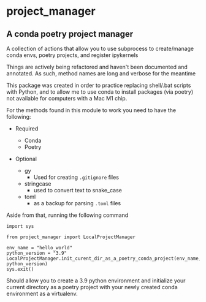 project_manager
==
A conda poetry project manager
--
A collection of actions that allow you to use subprocess to create/manage conda envs, poetry projects, and register ipykernels

Things are actively being refactored and haven't been documented and annotated. As such, method names are long and verbose for the meantime 

This package was created in order to practice replacing shell/.bat scripts with Python, and to allow me to use conda to install packages (via poetry) not available for computers with a Mac M1 chip. 

For the methods found in this module to work you need to have the following:

- Required
    - Conda
    - Poetry

- Optional
    - gy
        - Used for creating `.gitignore` files
    - stringcase
        - used to convert text to snake_case
    - toml
        - as a backup for parsing `.toml` files
    

Aside from that, running the following command

    
    import sys

    from project_manager import LocalProjectManager
    
    env_name = "hello_world"
    python_version = "3.9"
    LocalProjectManager.init_curent_dir_as_a_poetry_conda_project(env_name, python_version)
    sys.exit()

Should allow you to create a 3.9 python environment and initialize your current directory as a poetry project with your newly created conda environment as a virtualenv.

